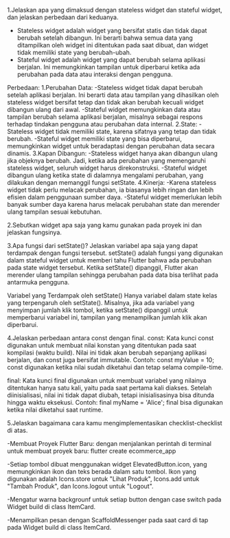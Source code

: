 1.Jelaskan apa yang dimaksud dengan stateless widget dan stateful widget, dan jelaskan perbedaan dari keduanya.

- Stateless widget adalah widget yang bersifat statis dan tidak dapat berubah setelah dibangun. Ini berarti bahwa semua data yang ditampilkan oleh widget ini ditentukan pada saat dibuat, dan widget tidak memiliki state yang berubah-ubah.
- Stateful widget adalah widget yang dapat berubah selama aplikasi berjalan. Ini memungkinkan tampilan untuk diperbarui ketika ada perubahan pada data atau interaksi dengan pengguna. 

Perbedaan:
1.Perubahan Data: 
-Stateless widget tidak dapat berubah setelah aplikasi berjalan. Ini berarti data atau tampilan yang dihasilkan oleh stateless widget bersifat tetap dan tidak akan berubah kecuali widget dibangun ulang dari awal. 
-Stateful widget memungkinkan data atau tampilan berubah selama aplikasi berjalan, misalnya sebagai respons terhadap tindakan pengguna atau perubahan data internal.
2.State: 
-Stateless widget tidak memiliki state, karena sifatnya yang tetap dan tidak berubah. 
-Stateful widget memiliki state yang bisa diperbarui, memungkinkan widget untuk beradaptasi dengan perubahan data secara dinamis.
3.Kapan Dibangun: 
-Stateless widget hanya akan dibangun ulang jika objeknya berubah. Jadi, ketika ada perubahan yang memengaruhi stateless widget, seluruh widget harus direkonstruksi. 
-Stateful widget dibangun ulang ketika state di dalamnya mengalami perubahan, yang dilakukan dengan memanggil fungsi setState.
4.Kinerja: 
-Karena stateless widget tidak perlu melacak perubahan, ia biasanya lebih ringan dan lebih efisien dalam penggunaan sumber daya. -Stateful widget memerlukan lebih banyak sumber daya karena harus melacak perubahan state dan merender ulang tampilan sesuai kebutuhan.

2.Sebutkan widget apa saja yang kamu gunakan pada proyek ini dan jelaskan fungsinya.


3.Apa fungsi dari setState()? Jelaskan variabel apa saja yang dapat terdampak dengan fungsi tersebut.
setState() adalah fungsi yang digunakan dalam stateful widget untuk memberi tahu Flutter bahwa ada perubahan pada state widget tersebut. Ketika setState() dipanggil, Flutter akan merender ulang tampilan sehingga perubahan pada data bisa terlihat pada antarmuka pengguna.

Variabel yang Terdampak oleh setState() Hanya variabel dalam state kelas yang terpengaruh oleh setState(). Misalnya, jika ada variabel yang menyimpan jumlah klik tombol, ketika setState() dipanggil untuk memperbarui variabel ini, tampilan yang menampilkan jumlah klik akan diperbarui.

4.Jelaskan perbedaan antara const dengan final.
const: Kata kunci const digunakan untuk membuat nilai konstan yang ditentukan pada saat kompilasi (waktu build). Nilai ini tidak akan berubah sepanjang aplikasi berjalan, dan const juga bersifat immutable. Contoh: const myValue = 10;
const digunakan ketika nilai sudah diketahui dan tetap selama compile-time.

final: Kata kunci final digunakan untuk membuat variabel yang nilainya ditentukan hanya satu kali, yaitu pada saat pertama kali diakses. Setelah diinisialisasi, nilai ini tidak dapat diubah, tetapi inisialisasinya bisa ditunda hingga waktu eksekusi. Contoh: final myName = 'Alice';
final bisa digunakan ketika nilai diketahui saat runtime.

5.Jelaskan bagaimana cara kamu mengimplementasikan checklist-checklist di atas.

-Membuat Proyek Flutter Baru:  dengan menjalankan perintah di terminal untuk membuat proyek baru: flutter create ecommerce_app

-Setiap tombol dibuat menggunakan widget ElevatedButton.icon, yang memungkinkan ikon dan teks berada dalam satu tombol.
Ikon yang digunakan adalah Icons.store untuk "Lihat Produk", Icons.add untuk "Tambah Produk", dan Icons.logout untuk "Logout".

-Mengatur warna backgrounf untuk setiap button dengan case switch pada Widget build di class ItemCard.

-Menampilkan pesan dengan ScaffoldMessenger pada saat card di tap pada Widget build di class ItemCard.